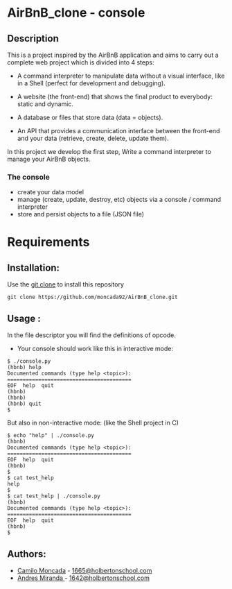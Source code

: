 # AirBnB_clone - console
## Description

This is a project inspired by the AirBnB application and aims to carry out a complete web project which is divided into 4 steps:

* A command interpreter to manipulate data without a visual interface, like in a Shell (perfect for development and debugging).

* A website (the front-end) that shows the final product to everybody: static and dynamic.

* A database or files that store data (data = objects).

* An API that provides a communication interface between the front-end and your data (retrieve, create, delete, update them).


In this project we develop the first step, Write a command interpreter to manage your AirBnB objects.

### The console
* create your data model
* manage (create, update, destroy, etc) objects via a console / command interpreter
* store and persist objects to a file (JSON file)

# Requirements

## Installation:
Use the  [git clone](https://github.com/moncada92/AirBnB_clone.git) to install this repository
```
git clone https://github.com/moncada92/AirBnB_clone.git
```
## Usage :
In the file descriptor you will find the definitions of opcode.
* Your console should work like this in interactive mode:
```
$ ./console.py
(hbnb) help
Documented commands (type help <topic>):
========================================
EOF  help  quit
(hbnb) 
(hbnb) 
(hbnb) quit
$
```
But also in non-interactive mode: (like the Shell project in C)
```
$ echo "help" | ./console.py
(hbnb)
Documented commands (type help <topic>):
========================================
EOF  help  quit
(hbnb) 
$
$ cat test_help
help
$
$ cat test_help | ./console.py
(hbnb)
Documented commands (type help <topic>):
========================================
EOF  help  quit
(hbnb) 
$
```

## Authors:
-   [Camilo Moncada](https://github.com/moncada92) - 1665@holbertonschool.com
-   [Andres Miranda ](https://github.com/AMIRANDA9112) - 1642@holbertonschool.com
